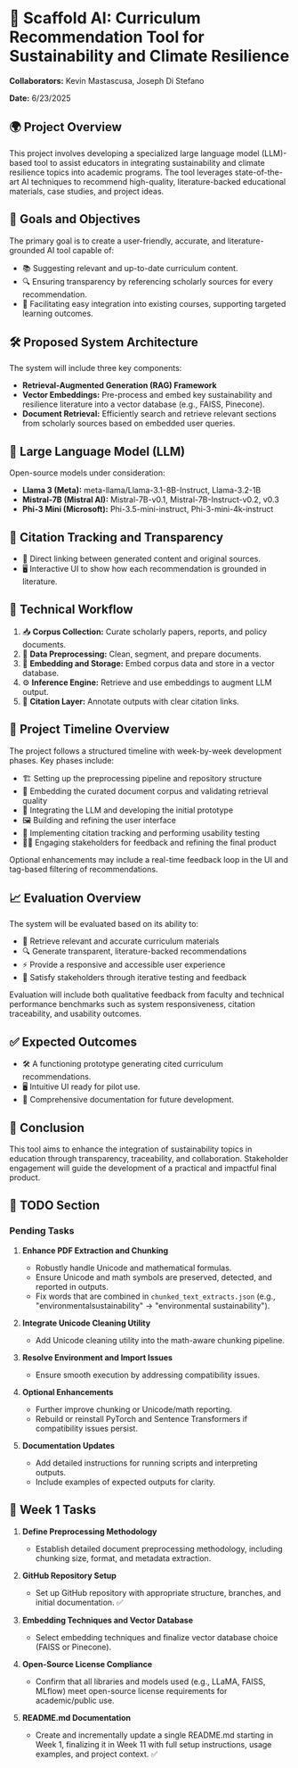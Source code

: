 # 🌱 Scaffold AI: Curriculum Recommendation Tool for Sustainability and Climate Resilience

**Collaborators:** Kevin Mastascusa, Joseph Di Stefano

**Date:** 6/23/2025

## 🌍 Project Overview

This project involves developing a specialized large language model (LLM)-based tool to assist educators in integrating sustainability and climate resilience topics into academic programs. The tool leverages state-of-the-art AI techniques to recommend high-quality, literature-backed educational materials, case studies, and project ideas.

## 🎯 Goals and Objectives

The primary goal is to create a user-friendly, accurate, and literature-grounded AI tool capable of:

* 📚 Suggesting relevant and up-to-date curriculum content.
* 🔍 Ensuring transparency by referencing scholarly sources for every recommendation.
* 🧩 Facilitating easy integration into existing courses, supporting targeted learning outcomes.

## 🛠️ Proposed System Architecture

The system will include three key components:

* **Retrieval-Augmented Generation (RAG) Framework**
* **Vector Embeddings:** Pre-process and embed key sustainability and resilience literature into a vector database (e.g., FAISS, Pinecone).
* **Document Retrieval:** Efficiently search and retrieve relevant sections from scholarly sources based on embedded user queries.

## 🧠 Large Language Model (LLM)

Open-source models under consideration:

* **Llama 3 (Meta):** meta-llama/Llama-3.1-8B-Instruct, Llama-3.2-1B
* **Mistral-7B (Mistral AI):** Mistral-7B-v0.1, Mistral-7B-Instruct-v0.2, v0.3
* **Phi-3 Mini (Microsoft):** Phi-3.5-mini-instruct, Phi-3-mini-4k-instruct

## 🔗 Citation Tracking and Transparency

* 🔗 Direct linking between generated content and original sources.
* 🖥️ Interactive UI to show how each recommendation is grounded in literature.

## 🔄 Technical Workflow

1. 📥 **Corpus Collection:** Curate scholarly papers, reports, and policy documents.
2. 🧹 **Data Preprocessing:** Clean, segment, and prepare documents.
3. 🧠 **Embedding and Storage:** Embed corpus data and store in a vector database.
4. ⚙️ **Inference Engine:** Retrieve and use embeddings to augment LLM output.
5. 📝 **Citation Layer:** Annotate outputs with clear citation links.

## 📅 Project Timeline Overview

The project follows a structured timeline with week-by-week development phases. Key phases include:

* 🏗️ Setting up the preprocessing pipeline and repository structure
* 🧠 Embedding the curated document corpus and validating retrieval quality
* 🔧 Integrating the LLM and developing the initial prototype
* 🖼️ Building and refining the user interface
* 🧾 Implementing citation tracking and performing usability testing
* 🧑‍🏫 Engaging stakeholders for feedback and refining the final product

Optional enhancements may include a real-time feedback loop in the UI and tag-based filtering of recommendations.

## 📈 Evaluation Overview

The system will be evaluated based on its ability to:

* 🧠 Retrieve relevant and accurate curriculum materials
* 🔍 Generate transparent, literature-backed recommendations
* ⚡ Provide a responsive and accessible user experience
* 👥 Satisfy stakeholders through iterative testing and feedback

Evaluation will include both qualitative feedback from faculty and technical performance benchmarks such as system responsiveness, citation traceability, and usability outcomes.

## ✅ Expected Outcomes

* 🛠️ A functioning prototype generating cited curriculum recommendations.
* 🖥️ Intuitive UI ready for pilot use.
* 📄 Comprehensive documentation for future development.

## 🧾 Conclusion

This tool aims to enhance the integration of sustainability topics in education through transparency, traceability, and collaboration. Stakeholder engagement will guide the development of a practical and impactful final product.

## 📝 TODO Section

### Pending Tasks

1. **Enhance PDF Extraction and Chunking**
   * Robustly handle Unicode and mathematical formulas.
   * Ensure Unicode and math symbols are preserved, detected, and reported in outputs.
   * Fix words that are combined in `chunked_text_extracts.json` (e.g., "environmentalsustainability" → "environmental sustainability").

2. **Integrate Unicode Cleaning Utility**
   * Add Unicode cleaning utility into the math-aware chunking pipeline.

3. **Resolve Environment and Import Issues**
   * Ensure smooth execution by addressing compatibility issues.

4. **Optional Enhancements**
   * Further improve chunking or Unicode/math reporting.
   * Rebuild or reinstall PyTorch and Sentence Transformers if compatibility issues persist.

5. **Documentation Updates**
   * Add detailed instructions for running scripts and interpreting outputs.
   * Include examples of expected outputs for clarity.

## 📅 Week 1 Tasks

1. **Define Preprocessing Methodology**
   * Establish detailed document preprocessing methodology, including chunking size, format, and metadata extraction.

2. **GitHub Repository Setup**
   * Set up GitHub repository with appropriate structure, branches, and initial documentation. ✅

3. **Embedding Techniques and Vector Database**
   * Select embedding techniques and finalize vector database choice (FAISS or Pinecone).

4. **Open-Source License Compliance**
   * Confirm that all libraries and models used (e.g., LLaMA, FAISS, MLflow) meet open-source license requirements for academic/public use.

5. **README.md Documentation**
   * Create and incrementally update a single README.md starting in Week 1, finalizing it in Week 11 with full setup instructions, usage examples, and project context. ✅
